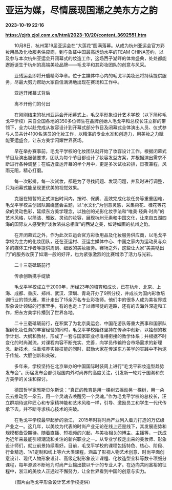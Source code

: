 # 亚运为媒，尽情展现国潮之美东方之韵

**2023-10-19 22:16**

**https://zjrb.zjol.com.cn/html/2023-10/20/content_3692551.htm**

　　10月8日，杭州第19届亚运会在“大莲花”圆满落幕。从成为杭州亚运会官方彩妆用品及化妆服务供应商，到与象征中国最高运动水平的TEAM CHINA签约，以及参与本次杭州亚运会开闭幕式的妆造工作，这场西子湖畔的体育盛典，处处都能邂逅诞生于杭州的高端美妆品牌——毛戈平和其彩妆团队的创意与风采。

　　亚残运会即将开启精彩华章。位于主媒体中心内的毛戈平美妆还将持续提供服务，尽最大努力帮助大家自信满满地出现在赛场和工作中。

　　亚运开闭幕式背后

　　离不开他们的付出

　　在刚刚结束的杭州亚运会开闭幕式上，毛戈平形象设计艺术学校（以下简称毛戈平学校）来自全国各地的350多位师生在品牌创始人毛戈平和总校长汪立群的带领下，全力以赴完成从妆容设计到开幕式部分节目及闭幕式全体演出人员、仪式参与人员共计4100名演员的化妆工作，以精湛的专业水准和创造力，用美妆之力赋能亚运盛会，让东方美学闪耀世界赛场。

　　早在举办赛事前，毛戈平学校的化妆团队就开始了妆容设计工作。根据闭幕式节目及演出服装要求，团队为每个节目都设计了妆容发型方案，并根据演出需求不断进行各种调整；在临近亚运开幕的半个月中，更是多次试妆彩排，日夜兼程，风雨无阻，精心打磨。

　　每一次彩排，每一次试妆，都是为了寻找问题、发现问题，并及时进行调整，只为闭幕式能呈现更优美的视觉效果。

　　克服在短暂的正式演出时间内，按时、保质、高效完成化妆任务等重重困难，毛戈平学校主创团队围绕盛会主题，以“水文化”为创意灵感，采集荷花、桂花等花朵的灵动色彩，延续东方美学理念，以独创的光影化妆手法和“唯美·经典·时尚”的艺术风格，以简洁、雅致、灵动的妆容，展现杭州元素和中国文化，让来自五湖四海的国际友人感受到“淡妆浓抹总相宜”的西湖之美，如诗如画的杭州之韵。

　　在开闭幕式之外，作为此次亚运会官方彩妆用品及化妆服务供应商，以毛戈平学校为主力的化妆团队，还在亚运村、亚运主媒体中心、中国之家内为运动员与众多的媒体工作者等提供周到、细致的美妆服务。赛场之外，这些让大家“美美哒出门”的服务收获了如潮一般的好评，也为紧张激烈的比赛增添了活力与光彩。

　　二十三载砥砺前行

　　传承创新携手绽放

　　毛戈平学校成立于2000年，历经23年的培育和成长，已在杭州、北京、上海、成都、重庆、郑州、武汉、深圳、青岛开办了9所分校，并成长为国内彩妆培训行业的领头雁，累计走出了15余万名专业彩妆师。他们中的很多人成为美妆界或形象设计领域的行家里手，有的也走上了以师带徒的道路，还有的去海外深造和工作，把东方美学传播到了世界各地。

　　二十三载砥砺前行，在积累了为北京奥运会、中国花游队等重大赛事和国家队担纲化妆任务的丰富经验的同时，毛戈平学校始终坚持在传承中创新，以独创的教学计划、大纲和教材，形成了一套与国家职业标准相衔接的教学体系；并根据不时变化的时尚潮流，对课程内容不断充实、完善，向学员传输符合市场需求的新理念、新技术，注重培养实操技能的同时，鼓励大家在传递东方美学的实践中不拘泥于传统、大胆创新和突破。

　　多年来，学校坚持在北京举办的中国国际时装周上进行“毛戈平彩妆造型趋势发布会”。历届发布会都引起国内外时尚界的高度关注，引发新一轮对于国潮和东方美学的关注和探讨。

　　德国哲学家雅斯贝尔斯说：“真正的教育是用一棵树去摇动另一棵树，用一朵云去推动另一朵云，用一个灵魂去唤醒另一个灵魂。”作为毛戈平学校的总校长，汪立群期待这种匠心和专家精神能和艺术风格一样，引导、激励员工和学生一代代传承下去，并不断寻求核心技术的突破。

　　在毛戈平学校最早起步的浙江， 2015年时将时尚产业列入着力打造的万亿级产业之一。这几年，以美妆为代表的时尚产业无论在线上还是线下，其发展态势和规模都备受期待。随着直播、短视频的兴起，与美妆相关的博主、主播等，一跃成为近年来最能引领潮流和关注的新兴职业之一。从专业学校走出来的美妆师、形象设计师们，就业前景持续看好。目前，毛戈平学校的课程包括特色、核心、阶段、行业精选、1V1定制和线上等六大类课程，涵盖了影视人物艺术创意、时尚平面创意设计、现代人物形象设计、高级定制形象设计课程、化妆造型全科等数十项细分课程，每年源源不断地为时尚产业输出数以千计的专业人才。在迈向共同富裕的征程中，浙江的美妆人正通过不懈努力，让全世界看到中国的创意与实力。

　　（图片由毛戈平形象设计艺术学校提供）